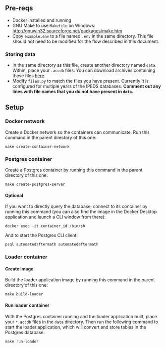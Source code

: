 ## Pre-reqs

- Docker installed and running
- GNU Make to use `Makefile` on Windows: http://gnuwin32.sourceforge.net/packages/make.htm
- Copy `example.env` to a file named `.env` in the same directory. This file should not need to be modified for the flow described in this document.

### Storing data
- In the same directory as this file, create another directory named `data`. Within, place your `.accdb` files. You can download archives containing these files [here](https://nces.ed.gov/ipeds/use-the-data/download-access-database).
- Modify `files.py` to match the files you have present. Currently it is configured for multiple years of the IPEDS databases. **Comment out any lines with file names that you do not have present in `data`.**

## Setup

### Docker network
Create a Docker network so the containers can communicate. Run this command in the parent directory of this one:
```
make create-container-network
```

### Postgres container

Create a Postgres container by running this command in the parent directory of this one:
```
make create-postgres-server
```

#### Optional
If you want to directly query the database, connect to its container by running this command (you can also find the image in the Docker Desktop application and launch a CLI window from there):
```
docker exec -it container_id /bin/sh
```

And to start the Postgres CLI client:
```
psql automatedaftermath automatedaftermath
```

### Loader container

#### Create image
Build the loader application image by running this command in the parent directory of this one:
```
make build-loader
```

#### Run loader container
With the Postgres container running and the loader application built, place your `*.accdb` files in the `data` directory. Then run the following command to start the loader application, which will convert and store tables in the Postgres database:
```
make run-loader
```